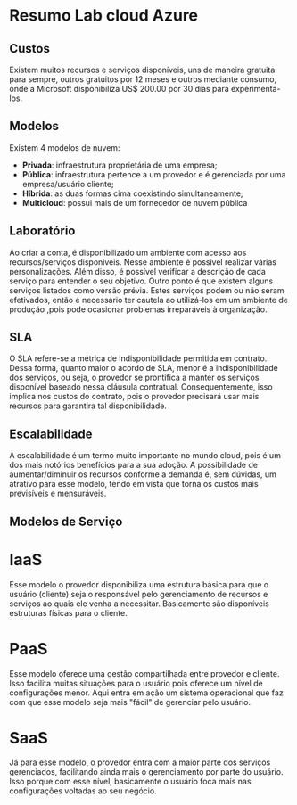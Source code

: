 # Resumo Lab cloud Azure

## Custos
Existem muitos recursos e serviços disponíveis, uns de maneira gratuita para sempre, outros gratuitos por 12 meses e outros mediante consumo, onde a Microsoft disponibiliza US$ 200.00 por 30 dias para experimentá-los.

## Modelos
Existem 4 modelos de nuvem:
- **Privada**: infraestrutura proprietária de uma empresa;
- **Pública**: infraestrutura pertence a um provedor e é gerenciada por uma empresa/usuário cliente;
- **Híbrida**: as duas formas cima coexistindo simultaneamente;
- **Multicloud**: possui mais de um fornecedor de nuvem pública

## Laboratório
Ao criar a conta, é disponibilizado um ambiente com acesso aos recursos/serviços disponíveis. Nesse ambiente é possível realizar várias personalizações. Além disso, é possível verificar a descrição de cada serviço para entender o seu objetivo.
Outro ponto é que existem alguns serviços listados como versão prévia. Estes serviços podem ou não seram efetivados, então é necessário ter cautela ao utilizá-los em um ambiente de produção ,pois pode ocasionar problemas irreparáveis à organização.

## SLA
O SLA refere-se a métrica de indisponibilidade permitida em contrato. Dessa forma, quanto maior o acordo de SLA, menor é a indisponibilidade dos serviços, ou seja, o provedor se prontifica a manter os serviços disponível baseado nessa cláusula contratual. Consequentemente, isso implica nos custos do contrato, pois o provedor precisará usar mais recursos para garantira tal disponibilidade.

## Escalabilidade
A escalabilidade é um termo muito importante no mundo cloud, pois é um dos mais notórios benefícios para a sua adoção. A possibilidade de aumentar/diminuir os recursos conforme a demanda é, sem dúvidas, um atrativo para esse modelo, tendo em vista que torna os custos mais previsíveis e mensuráveis.

## Modelos de Serviço
# IaaS
Esse modelo o provedor disponibiliza uma estrutura básica para que o usuário (cliente) seja o responsável pelo gerenciamento de recursos e serviços ao quais ele venha a necessitar. Basicamente são disponíveis estruturas físicas para o cliente.

# PaaS
Esse modelo oferece uma gestão compartilhada entre provedor e cliente. Isso facilita muitas situações para o usuário pois oferece um nível de configurações menor. Aqui entra em ação um sistema operacional que faz com que esse modelo seja mais "fácil" de gerenciar pelo usuário.

# SaaS
Já para esse modelo, o provedor entra com a maior parte dos serviços gerenciados, facilitando ainda mais o gerenciamento por parte do usuário. Isso porque com esse nível, basicamente o usuário foca mais nas configurações voltadas ao seu negócio.

